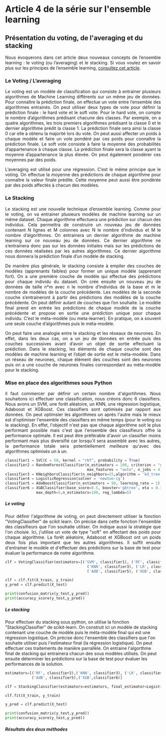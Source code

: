 # Article 4 de la série sur l'ensemble learning
## Présentation du voting, de l'averaging et du stacking

<p align="justify">
Nous évoquerons dans cet article deux nouveaux concepts de l’ensemble learning : le voting (ou l’averaging) et le stacking. 
Si vous voulez en savoir plus sur les principes de l’ensemble learning, 
<a href="https://github.com/Teywa-OZIOL/Article_Data_Science_Katalyse_IS/blob/main/Articles/Serie_1_Article_1_Introduction_Ensemble_Learning.md">consultez cet article</a>.
</p>

### Le Voting / L’averaging 

<p align="justify">
Le voting est un modèle de classification qui consiste à entrainer plusieurs algorithmes de Machine Learning différents sur un même jeu de données. Pour connaître la prédiction finale, on effectue un vote entre l’ensemble des algorithmes entrainés. On peut utiliser deux types de vote pour définir la prédiction finale : le hard vote et le soft vote. Pour le hard vote, on compte le nombre d’algorithmes prédisant chacune des classes. Par exemple, on a quatre algorithmes, les trois premiers algorithmes prédisant la classe 0 et le dernier algorithme prédit la classe 1. La prédiction finale sera ainsi la classe 0 car elle a obtenu la majorité lors du vote. On peut aussi affecter un poids à chaque modèle et faire un vote pondéré par ces poids pour connaître la prédiction finale. Le soft vote consiste à faire la moyenne des probabilités d’appartenance à chaque classe. La prédiction finale sera la classe ayant la moyenne d’appartenance la plus élevée. On peut également pondérer ces moyennes par des poids. 
</p>  

<p align="justify">
L’averaging est utilisé pour une régression. C’est le même principe que le voting. On effectue la moyenne des prédictions de chaque algorithme pour connaître la valeur finale prédite. Cette moyenne peut aussi être pondérée par des poids affectés à chacun des modèles. 
</p>  

### Le Stacking

<p align="justify">
Le stacking est une nouvelle technique d’ensemble learning. Comme pour le voting, on va entrainer plusieurs modèles de machine learning sur un même dataset. Chaque algorithme effectuera une prédiction sur chacun des individus. Cela permettra de construire un nouveau jeu de données contenant N lignes et M colonnes avec N le nombre d’individus et M le nombre d’algorithmes. On entrainera un dernier algorithme de machine learning sur ce nouveau jeu de données. Ce dernier algorithme ne s’entrainera donc pas sur les données initiales mais sur les prédictions de ces données réalisées par les autres algorithmes. Ce dernier algorithme nous donnera la prédiction finale d’un modèle de stacking.
</p>

<p align="justify">
De manière plus générale, le stacking consiste à empiler des couches de modèles (apprenants faibles) pour former un unique modèle (apprenant fort). On a une première couche de modèle qui effectue des prédictions pour chaque individu du dataset. On crée ensuite un nouveau jeu de données de taille n*m avec n le nombre d’individus de la base et m le nombre de modèles de la couche précédente. Les modèles de la seconde couche s’entraineront à partir des prédictions des modèles de la couche précédente. On peut définir autant de couches que l’on souhaite. Le modèle final prend en entrée les prédictions de chaque modèle de la couche précédente et propose en sortie une prédiction unique pour chaque individu. C’est le méta-modèle (ou meta-learner). En pratique, on a souvent une seule couche d’algorithmes puis le méta-modèle.
</p>

<p align="justify">
On peut faire une analogie entre le stacking et les réseaux de neurones. En effet, dans les deux cas, on a un jeu de données en entrée puis des couches successives avant d’avoir un objet de sortie effectuant la prédiction. Dans le stacking, les éléments de chaque couche sont des modèles de machine learning et l’objet de sortie est le méta-modèle. Dans un réseau de neurones, chaque élément des couches sont des neurones puis on a une couche de neurones finales correspondant au méta-modèle pour le stacking.
</p>

### Mise en place des algorithmes sous Python

<p align="justify">
Il faut commercer par définir un certain nombre d'algortihmes. Nous souhaitons ici effectuer une classification, nous créons donc 6 classifiers. Nous avons un SVM, une forêt aléatoire, un KNN, une régression logistique, Adaboost et XGBoost. Ces classifiers sont optimisés par rapport aux données. On peut optimsier les algorithmes un après l'autre mais le mieux est d'optimiser l'ensemble des classifiers en même temps (pour le voting ou le stacking). En effet, l'objectif n'est pas que chaque algorithme soit le plus performant possible mais c'est que l'ensemble des classifieurs offre la performance optimale. Il est peut être préférable d'avoir un classifier moins performant mais plus diversifié car lorsqu'il sera assemblé avec les autres, la performance totale sera potentiellement meilleure qu'avec des algorithmes optimisés un à un.
</p>

```python
classifier1 = SVC(C = 50, kernel = "rbf", probability = True)
classifier2 = RandomForestClassifier(n_estimators = 100, criterion = "gini", max_depth = 10,
                                     max_features = "auto", n_jobs = 4, random_state = 1000)
classifier3 = KNeighborsClassifier(n_neighbors=25,algorithm = 'kd_tree',n_jobs=4) 
classifier4 = LogisticRegression(solver = 'newton-cg')
classifier5 = AdaBoostClassifier(n_estimators = 50, learning_rate = 1)
classifier6 = XGBClassifier(base_score=0.5, booster='gbtree', eta = 0.3, gamma=5,
              max_depth=5,n_estimators=100, reg_lambda=5)
````

##### Le voting

<p align="justify">
Pour définir l'algorithme de voting, on peut directement utiliser la fonction "VotingClassifier" de scikit learn. On précise dans cette fonction l'ensemble des classifieurs que l'on souhaite utiliser. On indique aussi la stratégie que l'on choisie. Ici, j'utilise un vote de type "soft" en affectant des poids pour chaque algorithme. La forêt aléatoire, Adaboost et XGBoost ont un poids deux fois plus important que les autres algorithmes. Il suffit ensuite d'entrainer le modèle et d'effectuer des prédictions sur la base de test pour évaluer la performance de notre algorithme.
</p>

```python
clf = VotingClassifier(estimators=[('SVM', classifier1), ('RF', classifier2), 
                                     ('KNN', classifier3), ('LR', classifier4),
                                     ('AdB', classifier5), ('XGB', classifier6)], voting='soft',weights=[1,2,1,1,2,2])

clf = clf.fit(X_train, y_train)
y_pred = clf.predict(X_test)

print(confusion_matrix(y_test,y_pred))
print(accuracy_score(y_test,y_pred))
````

##### Le stacking

Pour effectuer du stacking sous python, on utilise la fonction "StackingClassifier" de scikit-learn. On construit ici un modèle de stacking contenant une couche de modèle puis le méta-modèle final qui est une régression logistique. On précise donc l'ensemble des classifiers que l'on souhaite utiliser puis l'estimateur final (la régression logistique). On peut effectuer ces traitements de manière parrallèle. On entraine l'algorthme final de stacking qui entrainera chacun des sous modèles utilisés. On peut ensuite déterminer les prédictions sur la base de test pour évaluer les performances de la solution.

```python
estimators=[('RF', classifier2),('KNN', classifier3), ('LR', classifier4),
            ('AdB', classifier5),('XGB',classifier6)]

clf = StackingClassifier(estimators=estimators, final_estimator=LogisticRegression(solver = 'newton-cg'), verbose = 2, n_jobs = 4)

clf.fit(X_train, y_train)

y_pred = clf.predict(X_test)

print(confusion_matrix(y_test,y_pred))
print(accuracy_score(y_test,y_pred))
````

##### Résultats des deux méthodes


